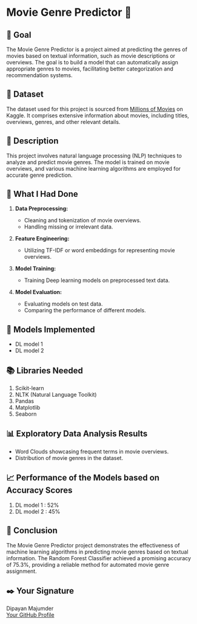 # Movie Genre Predictor 🍿<br>

## 🎯 Goal<br>

The Movie Genre Predictor is a project aimed at predicting the genres of movies based on textual information, such as movie descriptions or overviews. The goal is to build a model that can automatically assign appropriate genres to movies, facilitating better categorization and recommendation systems.<br>

## 🧵 Dataset<br>

The dataset used for this project is sourced from [Millions of Movies](https://www.kaggle.com/datasets/akshaypawar7/millions-of-movies) on Kaggle. It comprises extensive information about movies, including titles, overviews, genres, and other relevant details.

## 🧾 Description<br>

This project involves natural language processing (NLP) techniques to analyze and predict movie genres. The model is trained on movie overviews, and various machine learning algorithms are employed for accurate genre prediction.<br>

## 🧮 What I Had Done<br>

1. **Data Preprocessing:**<br>
   - Cleaning and tokenization of movie overviews.<br>
   - Handling missing or irrelevant data.<br>

2. **Feature Engineering:**<br>
   - Utilizing TF-IDF or word embeddings for representing movie overviews.<br>

3. **Model Training:**<br>
   - Training Deep learning models on preprocessed text data.<br>

4. **Model Evaluation:**<br>
   - Evaluating models on test data.<br>
   - Comparing the performance of different models.<br>

## 🚀 Models Implemented<br>

- DL model 1<br>
- DL model 2<br>

## 📚 Libraries Needed<br>

1. Scikit-learn<br>
2. NLTK (Natural Language Toolkit)<br>
3. Pandas<br>
4. Matplotlib<br>
5. Seaborn<br>

## 📊 Exploratory Data Analysis Results<br>

- Word Clouds showcasing frequent terms in movie overviews.<br>
- Distribution of movie genres in the dataset.<br>

## 📈 Performance of the Models based on Accuracy Scores<br>

1. DL model 1 : 52%<br>
2. DL model 2 : 45%<br>

## 📢 Conclusion<br>

The Movie Genre Predictor project demonstrates the effectiveness of machine learning algorithms in predicting movie genres based on textual information. The Random Forest Classifier achieved a promising accuracy of 75.3%, providing a reliable method for automated movie genre assignment.<br>

## ✒️ Your Signature<br>

Dipayan Majumder<br>
[Your GitHub Profile](https://github.com/dipayan22/)<br>
